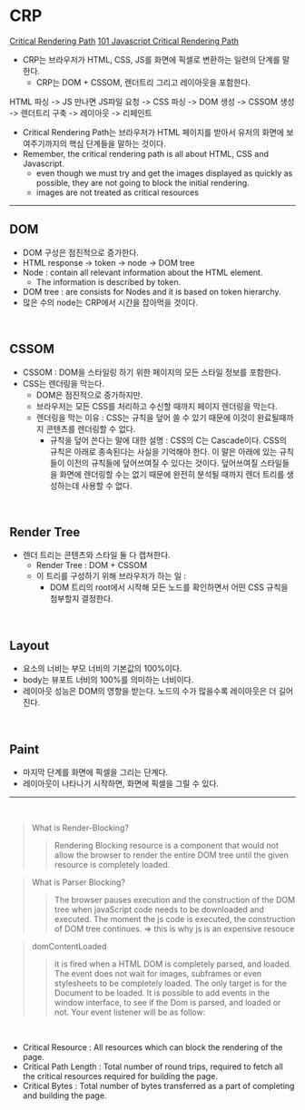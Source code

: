 # CRP

[Critical Rendering Path](https://developer.mozilla.org/ko/docs/Web/Performance/Critical_rendering_path)
[101 Javascript Critical Rendering Path](https://indepth.dev/posts/1498/101-javascript-critical-rendering-path)

- CRP는 브라우저가 HTML, CSS, JS를 화면에 픽셀로 변환하는 일련의 단계를 말한다.
  - CRP는 DOM + CSSOM, 렌더트리 그리고 레이아웃을 포함한다.

HTML 파싱 -> JS 만나면 JS파일 요청 -> CSS 파싱 -> DOM 생성 -> CSSOM 생성 -> 렌더트리 구축 -> 레이아웃 -> 리페인트

- Critical Rendering Path는 브라우저가 HTML 페이지를 받아서 유저의 화면에 보여주기까지의 핵심 단계들을 말하는 것이다.
- Remember, the critical rendering path is all about HTML, CSS and Javascript.
  - even though we must try and get the images displayed as quickly as possible, they are not going to block the initial rendering.
  - images are not treated as critical resources

---

## DOM

- DOM 구성은 점진적으로 증가한다.
- HTML response -> token -> node -> DOM tree
- Node : contain all relevant information about the HTML element.
  - The information is described by token.
- DOM tree : are consists for Nodes and it is based on token hierarchy.
- 많은 수의 node는 CRP에서 시간을 잡아먹을 것이다.

<br>

## CSSOM

- CSSOM : DOM을 스타일링 하기 위한 페이지의 모든 스타일 정보를 포함한다.
- CSS는 렌더링을 막는다.
  - DOM은 점진적으로 증가하지만.
  - 브라우저는 모든 CSS를 처리하고 수신할 때까지 페이지 렌더링을 막는다.
  - 렌더링을 막는 이유 : CSS는 규칙을 덮어 쓸 수 있기 때문에 이것이 완료될때까지 콘텐츠를 렌더링할 수 없다.
    - 규칙을 덮어 쓴다는 말에 대한 설명 : CSS의 C는 Cascade이다. CSS의 규칙은 아래로 종속된다는 사실을 기억해야 한다. 이 말은 아래에 있는 규칙들이 이전의 규칙들에 덮어쓰여질 수 있다는 것이다. 덮어쓰여질 스타일들을 화면에 렌더링할 수는 없기 때문에 완전히 분석될 때까지 렌더 트리를 생성하는데 사용할 수 없다.

<br>

## Render Tree

- 렌더 트리는 콘텐츠와 스타일 둘 다 캡쳐한다.
  - Render Tree : DOM + CSSOM
  - 이 트리를 구성하기 위해 브라우저가 하는 일 :
    - DOM 트리의 root에서 시작해 모든 노드를 확인하면서 어떤 CSS 규칙을 첨부할지 결정한다.

<br>

## Layout

- 요소의 너비는 부모 너비의 기본값의 100%이다.
- body는 뷰포트 너비의 100%를 의미하는 너비이다.
- 레이아웃 성능은 DOM의 영향을 받는다. 노드의 수가 많을수록 레이아웃은 더 길어진다.

<br>

## Paint

- 마지막 단계를 화면에 픽셀을 그리는 단계다.
- 레이아웃이 나타나기 시작하면, 화면에 픽셀을 그릴 수 있다.

---

<br>

> What is Render-Blocking?
>
> > Rendering Blocking resource is a component that would not allow the browser to render the entire DOM tree until the given resource is completely loaded.

> What is Parser Blocking?
>
> > The browser pauses execution and the construction of the DOM tree when javaScript code needs to be downloaded and executed. The moment the js code is executed, the construction of DOM tree continues. => this is why js is an expensive resouce

> domContentLoaded
>
> > it is fired when a HTML DOM is completely parsed, and loaded. The event does not wait for images, subframes or even stylesheets to be completely loaded. The only target is for the Document to be loaded. It is possible to add events in the window interface, to see if the Dom is parsed, and loaded or not. Your event listener will be as follow:

<br>

- Critical Resource : All resources which can block the rendering of the page.
- Critical Path Length : Total number of round trips, required to fetch all the critical resources required for building the page.
- Critical Bytes : Total number of bytes transferred as a part of completing and building the page.
